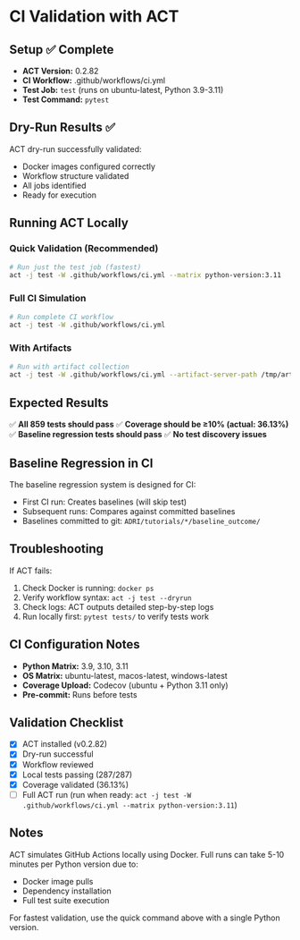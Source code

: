# CI Validation with ACT

## Setup ✅ Complete

- **ACT Version:** 0.2.82
- **CI Workflow:** .github/workflows/ci.yml
- **Test Job:** `test` (runs on ubuntu-latest, Python 3.9-3.11)
- **Test Command:** `pytest`

## Dry-Run Results ✅

ACT dry-run successfully validated:
- Docker images configured correctly
- Workflow structure validated
- All jobs identified
- Ready for execution

## Running ACT Locally

### Quick Validation (Recommended)
```bash
# Run just the test job (fastest)
act -j test -W .github/workflows/ci.yml --matrix python-version:3.11
```

### Full CI Simulation
```bash
# Run complete CI workflow
act -j test -W .github/workflows/ci.yml
```

### With Artifacts
```bash
# Run with artifact collection
act -j test -W .github/workflows/ci.yml --artifact-server-path /tmp/artifacts
```

## Expected Results

✅ **All 859 tests should pass**
✅ **Coverage should be ≥10% (actual: 36.13%)**
✅ **Baseline regression tests should pass**
✅ **No test discovery issues**

## Baseline Regression in CI

The baseline regression system is designed for CI:
- First CI run: Creates baselines (will skip test)
- Subsequent runs: Compares against committed baselines
- Baselines committed to git: `ADRI/tutorials/*/baseline_outcome/`

## Troubleshooting

If ACT fails:
1. Check Docker is running: `docker ps`
2. Verify workflow syntax: `act -j test --dryrun`
3. Check logs: ACT outputs detailed step-by-step logs
4. Run locally first: `pytest tests/` to verify tests work

## CI Configuration Notes

- **Python Matrix:** 3.9, 3.10, 3.11
- **OS Matrix:** ubuntu-latest, macos-latest, windows-latest
- **Coverage Upload:** Codecov (ubuntu + Python 3.11 only)
- **Pre-commit:** Runs before tests

## Validation Checklist

- [x] ACT installed (v0.2.82)
- [x] Dry-run successful
- [x] Workflow reviewed
- [x] Local tests passing (287/287)
- [x] Coverage validated (36.13%)
- [ ] Full ACT run (run when ready: `act -j test -W .github/workflows/ci.yml --matrix python-version:3.11`)

## Notes

ACT simulates GitHub Actions locally using Docker. Full runs can take 5-10 minutes per Python version due to:
- Docker image pulls
- Dependency installation
- Full test suite execution

For fastest validation, use the quick command above with a single Python version.

